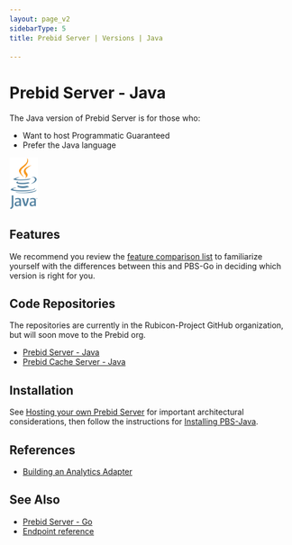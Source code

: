 ```yaml
---
layout: page_v2
sidebarType: 5
title: Prebid Server | Versions | Java

---
```


# Prebid Server - Java

<div class="row">
    <div class="col-md-6">

The Java version of Prebid Server is for those who:
<ul>
<li> Want to host Programmatic Guaranteed</li>
<li> Prefer the Java language</li>
</ul>

</div>
<div class="col-md-6 centered">

<img src="/assets/images/prebid-server/java-logo.png" width="50" alt="Java Logo">

</div>
</div>


## Features

We recommend you review the [feature comparison list](/prebid-server/features/pbs-feature-idx.html) to familiarize yourself with the differences between this and PBS-Go in deciding which version is right for you.

## Code Repositories

The repositories are currently in the Rubicon-Project GitHub organization, but
will soon move to the Prebid org.

- [Prebid Server - Java](https://github.com/prebid/prebid-server-java)
- [Prebid Cache Server - Java](https://github.com/prebid/prebid-cache-java)

## Installation

See [Hosting your own Prebid Server](/prebid-server/hosting/pbs-hosting.html) for
important architectural considerations, then follow the instructions for [Installing PBS-Java](/prebid-server/developers/installing-java.html).

## References

- [Building an Analytics Adapter](/prebid-server/developers/pbs-build-an-analytics-adapter.html#adding-an-analytics-adapter-in-pbs-java)

## See Also

- [Prebid Server - Go](/prebid-server/versions/pbs-versions-go.html)
- [Endpoint reference](/prebid-server/endpoints/pbs-endpoint-overview.html)
